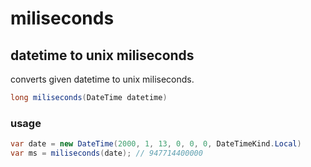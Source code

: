 # miliseconds

## datetime to unix miliseconds

converts given datetime to unix miliseconds.

```csharp
long miliseconds(DateTime datetime)
```

### usage

```csharp
var date = new DateTime(2000, 1, 13, 0, 0, 0, DateTimeKind.Local)
var ms = miliseconds(date); // 947714400000
```
